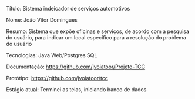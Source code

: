 Título: Sistema indeicador de serviços automotivos

Nome: João Vítor Domingues

Resumo: Sistema que expõe oficinas e serviços, de acordo com a pesquisa do usuário, para indicar um local específico para a
resolução do problema do usuário

Tecnologias: Java Web/Postgres SQL

Documentação: https://github.com/jvoiatoor/Projeto-TCC

Protótipo: https://github.com/jvoiatoor/tcc

Estágio atual: Terminei as telas, iniciando banco de dados
